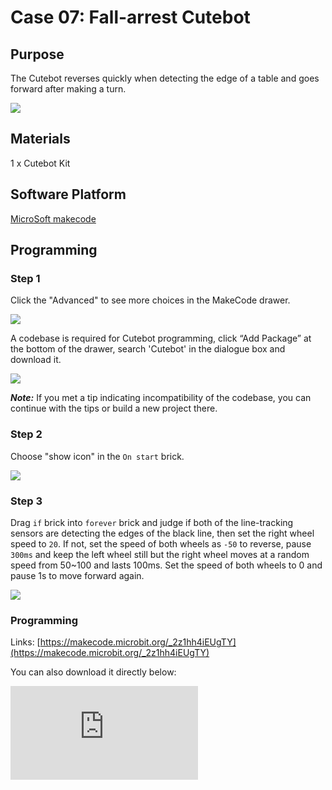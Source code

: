 ﻿# Case 07: Fall-arrest Cutebot
## Purpose

The Cutebot reverses quickly when detecting the edge of a table and goes forward after making a turn.

![](https://wiki-media-ef.oss-cn-hongkong.aliyuncs.com//images/cutebot-case-07-01.png)

## Materials

1 x Cutebot Kit

## Software Platform

[MicroSoft makecode](https://makecode.microbit.org/#)

## Programming

### Step 1

Click the "Advanced" to see more choices in the MakeCode drawer.

![](https://wiki-media-ef.oss-cn-hongkong.aliyuncs.com//images/cutebot-pk-1.png)

A codebase is required for Cutebot programming, click “Add Package” at the bottom of the drawer, search 'Cutebot' in the dialogue box and download it.

![](https://wiki-media-ef.oss-cn-hongkong.aliyuncs.com//images/cutebot-pk-11.png)

***Note:*** If you met a tip indicating incompatibility of the codebase, you can continue with the tips or build a new project there.

### Step 2

Choose "show icon" in the `On start` brick.

![](https://wiki-media-ef.oss-cn-hongkong.aliyuncs.com//images/case_07_01.png)

### Step 3

Drag `if` brick into `forever` brick and judge if both of the line-tracking sensors are detecting the edges of the black line, then set the right wheel speed to `20`.
If not, set the speed of both wheels as `-50` to reverse, pause `300ms` and keep the left wheel still but the right wheel moves at a random speed from 50~100 and lasts 100ms.
Set the speed of both wheels to 0 and pause 1s to move forward again.

![](https://wiki-media-ef.oss-cn-hongkong.aliyuncs.com//images/case_07_02.png)

### Programming

Links: [https://makecode.microbit.org/_2z1hh4iEUgTY](https://makecode.microbit.org/_2z1hh4iEUgTY)

You can also download it directly below:

<div
    style={{
        position: 'relative',
        paddingBottom: '60%',
        overflow: 'hidden',
    }}
>
    <iframe
        src="https://makecode.microbit.org/_2z1hh4iEUgTY"
        frameborder="0"
        sandbox="allow-popups allow-forms allow-scripts allow-same-origin"
        style={{
            position: 'absolute',
            width: '100%',
            height: '100%',
        }}
    />
</div>


## Result

The  Cutebot reverses quickly when detecting the edge of a table and goes forward after making a turn.

![](https://wiki-media-ef.oss-cn-hongkong.aliyuncs.com//images/cutebot-case-07.gif)

## Exploration
---

## FAQ
---

## Relevant Files
---
